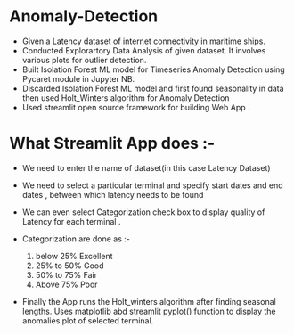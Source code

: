# Anomaly-Detection
* Given a Latency dataset of internet connectivity in maritime ships.
* Conducted Explorartory Data Analysis of given dataset. It involves various plots for outlier detection.
* Built Isolation Forest ML model for Timeseries Anomaly Detection using Pycaret module in Jupyter NB.
* Discarded Isolation Forest ML model and first found seasonality in data then used Holt_Winters algorithm for Anomaly Detection
* Used streamlit open source framework for building Web App .

# What Streamlit App does :- 
  * We need to enter the name of dataset(in this case Latency Dataset)
  * We need to select a particular terminal and specify start dates and end dates , between which latency needs to be found
  * We can even select Categorization check box to display quality of Latency for each terminal . 
  * Categorization are done as :- 
      1) below 25% Excellent
      2) 25% to 50% Good
      3) 50% to 75% Fair
      4) Above 75% Poor
  
  * Finally the App runs the Holt_winters algorithm after finding seasonal lengths. Uses matplotlib abd streamlit pyplot() function to display the anomalies plot of selected terminal.
    
